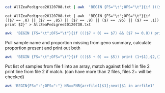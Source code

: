 ```bash
cat AllZeaPedigree20120708.txt | awk  'BEGIN {FS="\t";OFS="\t"}{if ((($5 + 0) != $5) && ($5 != "NA") && ($5 != "Contribution1")) {$1 = sprintf ("NA")}; print}' > AllZeaPedigree20120730.txt
```

```
cat AllZeaPedigree20120708.txt | awk  'BEGIN {FS="\t";OFS="\t"}{if (($7 == .8) || ($7 == .85) || ($7 == .9) || ($7 == .95) || ($7 == .1)) print $2}' > AllZeaPedigree20120730.txt
```

```bash
awk  'BEGIN {FS="\t";OFS="\t"}{if ((($7 + 0) == $7) && ($7 >= 0.8)) print $7}'
```
Pull sample name and proportion missing from geno summary, calculate proportion present and print out both
```bash
awk  'BEGIN {FS="\t";OFS="\t"}{if ((($5 + 0) == $5)) print (1+$1),$2,(1-$5)}'
```

Put list of samples from file 1 into an array, match against field 1 in file 2 print line from file 2 if match. (can have more than 2 files, files 2+ will be checked)
```bash
awk 'BEGIN{FS=":";OFS=":"} NR==FNR{arrfile1[$1];next}$1 in arrfile1'  ./newlist.txt ./output_test.txt 
```
